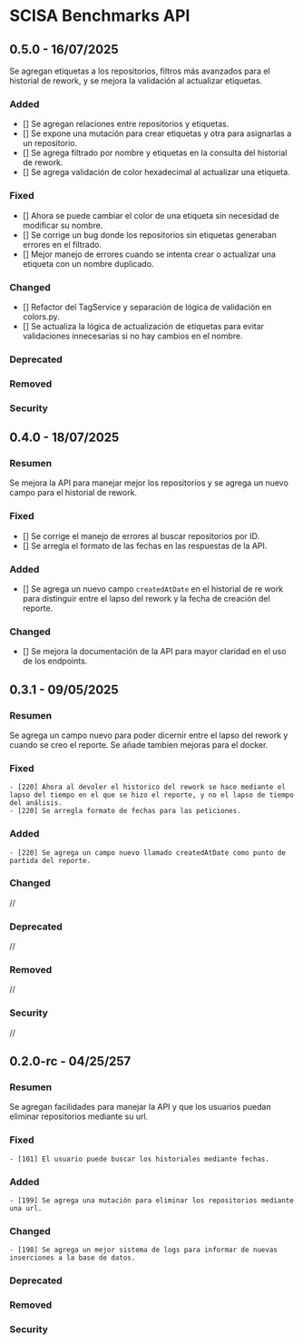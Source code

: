 # SCISA Benchmarks API


## 0.5.0 - 16/07/2025
Se agregan etiquetas a los repositorios, filtros más avanzados para el historial de rework, y se mejora la validación al actualizar etiquetas.

### Added
- [] Se agregan relaciones entre repositorios y etiquetas.
- [] Se expone una mutación para crear etiquetas y otra para asignarlas a un repositorio.
- [] Se agrega filtrado por nombre y etiquetas en la consulta del historial de rework.
- [] Se agrega validación de color hexadecimal al actualizar una etiqueta.

### Fixed
- [] Ahora se puede cambiar el color de una etiqueta sin necesidad de modificar su nombre.
- [] Se corrige un bug donde los repositorios sin etiquetas generaban errores en el filtrado.
- [] Mejor manejo de errores cuando se intenta crear o actualizar una etiqueta con un nombre duplicado.

### Changed
- [] Refactor del TagService y separación de lógica de validación en colors.py.
- [] Se actualiza la lógica de actualización de etiquetas para evitar validaciones innecesarias si no hay cambios en el nombre.

### Deprecated


### Removed


### Security

## 0.4.0 - 18/07/2025
### Resumen
Se mejora la API para manejar mejor los repositorios y se agrega un nuevo campo para el historial de rework. 

### Fixed
- [] Se corrige el manejo de errores al buscar repositorios por ID.
- [] Se arregla el formato de las fechas en las respuestas de la API.

### Added
- [] Se agrega un nuevo campo `createdAtDate` en el historial de re
work para distinguir entre el lapso del rework y la fecha de creación del reporte.

### Changed
- [] Se mejora la documentación de la API para mayor claridad en el uso de los endpoints.



## 0.3.1 - 09/05/2025

### Resumen
Se agrega un campo nuevo para poder dicernir entre el lapso del rework y cuando se creo el reporte. 
Se añade tambien mejoras para el docker.

### Fixed
    - [220] Ahora al devoler el historico del rework se hace mediante el lapso del tiempo en el que se hizo el reporte, y no el lapso de tiempo del análisis.
    - [220] Se arregla formato de fechas para las peticiones.

### Added
    - [220] Se agrega un campo nuevo llamado createdAtDate como punto de partida del reporte.

### Changed
//
### Deprecated
//
### Removed
//
### Security
//

## 0.2.0-rc - 04/25/257

### Resumen
Se agregan facilidades para manejar la API y que los usuarios puedan eliminar repositorios mediante su url.

### Fixed
    - [101] El usuario puede buscar los historiales mediante fechas.

### Added
    - [199] Se agrega una mutación para eliminar los repositorios mediante una url. 

### Changed
    - [198] Se agrega un mejor sistema de logs para informar de nuevas inserciones a la base de datos.

### Deprecated

### Removed

### Security